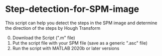 # Step-detection-for-SPM-image
This script can help you detect the steps in the SPM image and determine the direction of the steps by Hough Transform

0. Download the Script (".m" file)
1. Put the script file with your SPM file (save as a generic ".asc" file)
2. Run the script with MATLAB 2020b or later versions
